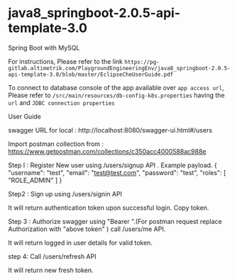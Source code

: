 # java8_springboot-2.0.5-api-template-3.0

Spring Boot with MySQL

For instructions, Please refer to the link `https://pg-gitlab.altimetrik.com/PlaygroundEngineeringEnv/java8_springboot-2.0.5-api-template-3.0/blob/master/EclipseCheUserGuide.pdf`

To connect to database console of the app available over `app access url`, Please refer to `/src/main/resources/db-config-k8s.properties` having the `url` and `JDBC connection properties`

 User Guide

 swagger URL for local : http://localhost:8080/swagger-ui.html#/users

 Import postman collection from : https://www.getpostman.com/collections/c350acc4000588ac988e

 Step I : Register New user using /users/signup API .
 Example payload.
 {
     "username": "test",
     "email": "test@test.com",
     "password": "test",
     "roles": [
         "ROLE_ADMIN"
     ]
 }

 Step2 : Sign up using /users/signin API

 It will return  authentication token upon successful login.
 Copy token.

 Step 3 : Authorize swagger using  "Bearer <above token>".(For postman request replace Authorization with "above token" ) call /users/me  API.

 It will return logged in user details for valid token.


 step 4: Call /users/refresh API

 It will return  new fresh token.